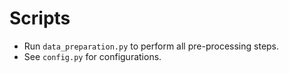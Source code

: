 # Scripts

   * Run `data_preparation.py` to perform all pre-processing steps.
   * See `config.py` for configurations.

